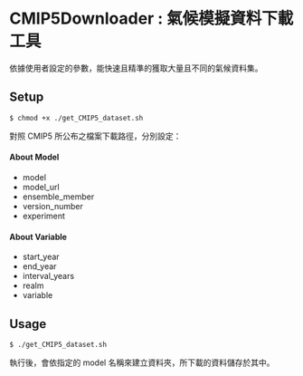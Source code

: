 # CMIP5Downloader : 氣候模擬資料下載工具

依據使用者設定的參數，能快速且精準的獲取大量且不同的氣候資料集。

## Setup

```
$ chmod +x ./get_CMIP5_dataset.sh
```

對照 CMIP5 所公布之檔案下載路徑，分別設定：

#### About Model
* model
* model_url
* ensemble_member
* version_number
* experiment

#### About Variable
* start_year
* end_year
* interval_years
* realm
* variable

## Usage


```
$ ./get_CMIP5_dataset.sh 
```

執行後，會依指定的 model 名稱來建立資料夾，所下載的資料儲存於其中。

